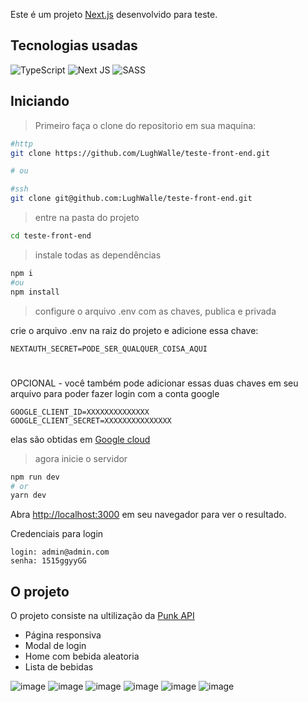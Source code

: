 Este é um projeto [Next.js](https://nextjs.org/) desenvolvido para teste.

## Tecnologias usadas

![TypeScript](https://img.shields.io/badge/TypeScript--%23007ACC.svg?style=flat-square&logo=typescript&logoColor=white)
![Next JS](https://img.shields.io/badge/Next-black?style=flat-square&logo=next.js&logoColor=white)
![SASS](https://img.shields.io/badge/-SASS-bf4080?style=flat-square&logo=sass&logoColor=ffffff)


## Iniciando

>Primeiro faça o clone do repositorio em sua maquina:

```bash
#http
git clone https://github.com/LughWalle/teste-front-end.git

# ou

#ssh
git clone git@github.com:LughWalle/teste-front-end.git
```

>entre na pasta do projeto
```bash
cd teste-front-end
```
>instale todas as dependências
```bash
npm i
#ou
npm install
```
>configure o arquivo .env com as chaves, publica e privada

crie o arquivo .env na raiz do projeto e adicione essa chave:
```
NEXTAUTH_SECRET=PODE_SER_QUALQUER_COISA_AQUI
```
#
OPCIONAL - você também pode adicionar essas duas chaves em seu arquivo para poder fazer login com a conta google
```
GOOGLE_CLIENT_ID=XXXXXXXXXXXXXX
GOOGLE_CLIENT_SECRET=XXXXXXXXXXXXXXX
```
elas são obtidas em [Google cloud](https://console.cloud.google.com/welcome)

>agora inicie o servidor
```bash
npm run dev
# or
yarn dev
```

Abra [http://localhost:3000](http://localhost:3000) em seu navegador para ver o resultado.

Credenciais para login
```
login: admin@admin.com
senha: 1515ggyyGG
```

## O projeto

O projeto consiste na ultilização da [Punk API](https://punkapi.com/documentation/v2)

- Página responsiva
- Modal de login
- Home com bebida aleatoria
- Lista de bebidas

![image](https://github.com/LughWalle/teste-front-end/assets/48294395/0e5cb3f6-d571-458e-b67b-3b032e358ca1)
![image](https://github.com/LughWalle/teste-front-end/assets/48294395/96a923fc-38c7-4b45-936e-e502f209aac6)
![image](https://github.com/LughWalle/teste-front-end/assets/48294395/bfd1e67c-37f1-493f-a88f-6c63dd479f87)
![image](https://github.com/LughWalle/teste-front-end/assets/48294395/6c6db9c6-8c35-4349-a7a2-663a56a07dd9)
![image](https://github.com/LughWalle/teste-front-end/assets/48294395/d8ad6de8-818f-41b3-9465-bf14632bb71b)
![image](https://github.com/LughWalle/teste-front-end/assets/48294395/85f8125d-4dbc-4f4e-832d-e6ad60849269)





